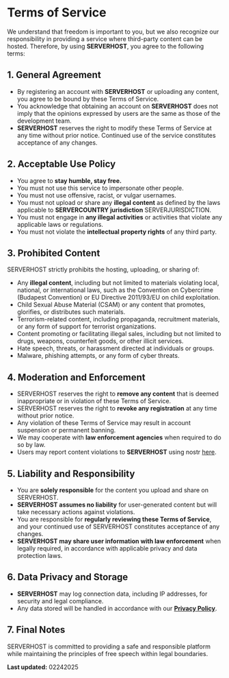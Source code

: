 # Terms of Service

We understand that freedom is important to you, but we also recognize our responsibility in providing a service where third-party content can be hosted. Therefore, by using **SERVERHOST**, you agree to the following terms:

## 1. General Agreement

* By registering an account with **SERVERHOST** or uploading any content, you agree to be bound by these Terms of Service.
* You acknowledge that obtaining an account on **SERVERHOST** does not imply that the opinions expressed by users are the same as those of the development team.
* **SERVERHOST** reserves the right to modify these Terms of Service at any time without prior notice. Continued use of the service constitutes acceptance of any changes.

## 2. Acceptable Use Policy

* You agree to **stay humble, stay free.**
* You must not use this service to impersonate other people.
* You must not use offensive, racist, or vulgar usernames.
* You must not upload or share any **illegal content** as defined by the laws applicable to **SERVERCOUNTRY jurisdiction** SERVERJURISDICTION.
* You must not engage in **any illegal activities** or activities that violate any applicable laws or regulations.
* You must not violate the **intellectual property rights** of any third party.

## 3. Prohibited Content

SERVERHOST strictly prohibits the hosting, uploading, or sharing of:

* Any **illegal content**, including but not limited to materials violating local, national, or international laws, such as the Convention on Cybercrime (Budapest Convention) or EU Directive 2011/93/EU on child exploitation.
* Child Sexual Abuse Material (CSAM) or any content that promotes, glorifies, or distributes such materials.
* Terrorism-related content, including propaganda, recruitment materials, or any form of support for terrorist organizations.
* Content promoting or facilitating illegal sales, including but not limited to drugs, weapons, counterfeit goods, or other illicit services.
* Hate speech, threats, or harassment directed at individuals or groups.
* Malware, phishing attempts, or any form of cyber threats.

## 4. Moderation and Enforcement

* SERVERHOST reserves the right to **remove any content** that is deemed inappropriate or in violation of these Terms of Service.
* SERVERHOST reserves the right to **revoke any registration** at any time without prior notice.
* Any violation of these Terms of Service may result in account suspension or permanent banning.
* We may cooperate with **law enforcement agencies** when required to do so by law.
* Users may report content violations to **SERVERHOST** using nostr [here](https://primal.net/p/SERVERCONTACT).

## 5. Liability and Responsibility

* You are **solely responsible** for the content you upload and share on SERVERHOST.
* **SERVERHOST assumes no liability** for user-generated content but will take necessary actions against violations.
* You are responsible for **regularly reviewing these Terms of Service**, and your continued use of SERVERHOST constitutes acceptance of any changes.
* **SERVERHOST may share user information with law enforcement** when legally required, in accordance with applicable privacy and data protection laws.

## 6. Data Privacy and Storage

* **SERVERHOST** may log connection data, including IP addresses, for security and legal compliance.
* Any data stored will be handled in accordance with our [**Privacy Policy**](/api/v2/privacy).

## 7. Final Notes

SERVERHOST is committed to providing a safe and responsible platform while maintaining the principles of free speech within legal boundaries.

**Last updated:** 02242025